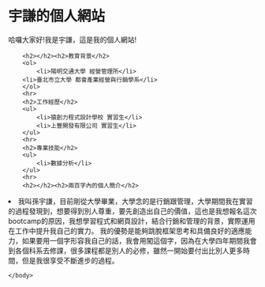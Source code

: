 <html lang="zh-tw">
    <head>
        <meta charset="UTF-8">
        <title>孫宇謙的個人網站</title>
    </head>
    <body>
        <h1>宇謙的個人網站</h1>
        <P>哈囉大家好!我是宇謙，這是我的個人網站!</P>
      
        
        <h2></h2><h2>教育背景</h2>
        <ol>
            <li>陽明交通大學 經營管理所</li>
        <li>臺北市立大學 都會產業經營與行銷學系</li>
        </ol>
        <hr>
        <h2>工作經歷</h2>
        <ul>
            <li>猿創力程式設計學校 實習生</li>
            <li>上豐開發有限公司 實習生</li>
        </ul>
        <hr>
        <h2>專業技能</h2>
        <ul>
            <li>數據分析</li>
        </ul>
        <hr>
        <h2></h2><h2>兩百字內的個人簡介</h2>
<li>我叫孫宇謙，目前剛從大學畢業，大學念的是行銷跟管理，大學期間我在實習的過程發現到，想要得到別人尊重，要先創造出自己的價值，這也是我想報名這次bootcamp的原因，我想學習程式和網頁設計，結合行銷和管理的背景，實際運用在工作中提升我自己的實力。
我的優勢是能夠跳脫框架思考和具備良好的適應能力，如果要用一個字形容我自己的話，我會用闖這個字，因為在大學四年期間我會到各個科系去修課，很多課程都是別人的必修，雖然一開始要付出比別人更多時間，但是我很享受不斷進步的過程。</li>



    </body>
</html>
    
    
    
    
    
    
    
